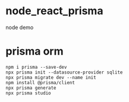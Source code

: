 # node_react_prisma
node demo

# prisma orm
    npm i prisma --save-dev
    npx prisma init --datasource-provider sqlite
    npx prisma migrate dev --name init
    npm install @prisma/client
    npx prisma generate
    npx prisma studio